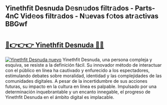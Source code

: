 ## Yinethfit Desnuda D𝚎sn𝚞dos filtr𝚊dos - Parts-4nC Vid𝚎os filtr𝚊dos - N𝚞evas f𝚘tos atr𝚊ctivas BBGwf

# <h2><a href="http://mb2w0c.tromn.icu/?c=Yinethfit+Desnuda">🔗👉👉👉 Yinethfit Desnuda 🔗🔗</a></h2>

[![Yinethfit Desnuda nuevo](https://i.imgur.com/pEAQMta.gif)](http://mb2w0c.tromn.icu/?c=Yinethfit+Desnuda)
Yinethfit Desnuda, una persona compleja y esquiva, se resiste a la definición fácil. Su innovador método de interactuar con el público en línea ha cautivado y enfurecido a los espectadores, estimulando debates sobre moralidad, identidad y las complejidades de las comunidades digitales. A pesar de la incertidumbre de sus acciones futuras, su impacto en la cultura en línea es palpable. Impulsado por una determinación inquebrantable y un encanto innegable, el progreso de Yinethfit Desnuda en el ámbito digital es implacable.
